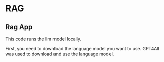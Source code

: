# RAG
## Rag App

This code runs the llm model locally.

First, you need to download the language model you want to use. 
GPT4All was used to download and use the language model.
